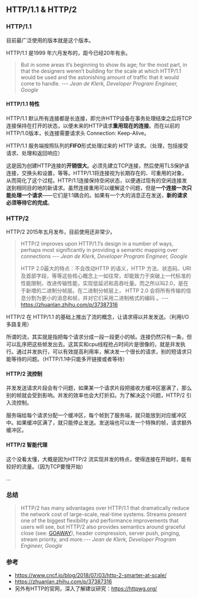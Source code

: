 ## HTTP/1.1 & HTTP/2

### HTTP/1.1

目前最广泛使用的版本就是这个版本。

HTTP/1.1 是1999 年六月发布的，距今已经20年有余。

> But in some areas it’s beginning to show its age; for the most part, in that the designers weren’t building for the scale at which HTTP/1.1 would be used and the astonishing amount of traffic that it would come to handle. --- *Jean de Klerk, Developer Program Engineer, Google*

#### HTTP/1.1 特性

HTTP/1.1 默认所有连接都是长连接，即允许HTTP设备在事务处理结束之后将TCP连接保持在打开的状态，以便未来的HTTP请求**重用现在的连接**。而在以前的HTTP/1.0版本，长连接需要请求头 Connection: Keep-Alive。

HTTP/1.1 服务端按照队列的**FIFO**形式处理过来的 HTTP 请求。（处理，包括接受请求、处理和返回响应）

这是因为创建HTTP连接的**开销很大**。必须先建立TCP连接，然后使用TLS保护该连接，交换头和设置，等等。HTTP/1.1将连接视为长期存在的、可重用的对象，从而简化了这个过程。HTTP/1.1连接保持空闲状态，以便通过现有的空闲连接发送到相同目的地的新请求。虽然连接重用可以缓解这个问题，但是**一个连接一次只能处理一个请求**——它们是1:1耦合的。如果有一个大的消息正在发送，**新的请求必须等待它的完成**。

### HTTP/2

HTTP/2 2015年五月发布，目前使用还非常少。

> HTTP/2 improves upon HTTP/1.1’s design in a number of ways, perhaps most significantly in providing a semantic mapping over connections --- *Jean de Klerk, Developer Program Engineer, Google*
>
> HTTP 2.0最大的特点：不会改动HTTP 的语义，HTTP 方法、状态码、URI 及首部字段，等等这些核心概念上一如往常，却能致力于突破上一代标准的性能限制，改进传输性能，实现低延迟和高吞吐量。而之所以叫2.0，是在于新增的二进制分帧层。在二进制分帧层上， HTTP 2.0 会将所有传输的信息分割为更小的消息和帧，并对它们采用二进制格式的编码 。--- https://zhuanlan.zhihu.com/p/37387316

HTTP/2 在 HTTP/1.1 的基础上推出了流的概念，让请求得以并发发送。（利用I/O多路复用）

所谓的流，其实就是指把每个请求分成一段一段更小的帧。连接仍然只有一条，但可以乱序把这些帧发出去。这其实和cpu线程抢占时间片是很像的，就是并发执行。通过并发执行，可以有效提高利用率，解决发一个很长的请求，别的短请求只能等待的问题。（HTTP/1.1中只能多开链接或者等待）

#### HTTP/2 流控制

并发发送请求片段会有个问题，如果某一个请求片段把接收方缓冲区塞满了，那么别的帧就会受到影响。并发的效率也会大打折扣。为了解决这个问题，HTTP/2 引入流控制。

服务端给每个请求分配一个缓冲区，每个帧到了服务端，就只能放到对应缓冲区中。如果缓冲区满了，就只能停止发送。发送端也可以发一个特殊的帧，请求额外缓冲区。

#### HTTP/2 智能代理

这个没看太懂，大概是因为HTTP/2 流实现并发的特点，使得连接在开始时，能有较好的流量。（因为TCP要慢开始）

...

### 总结

> HTTP/2 has many advantages over HTTP/1.1 that dramatically reduce the network cost of large-scale, real-time systems. Streams present one of the biggest flexibility and performance improvements that users will see, but HTTP/2 also provides semantics around graceful close (see: [GOAWAY](https://tools.ietf.org/html/rfc7540#section-6.8)), header compression, server push, pinging, stream priority, and more.---  *Jean de Klerk, Developer Program Engineer, Google*

### 参考

* https://www.cncf.io/blog/2018/07/03/http-2-smarter-at-scale/
* https://zhuanlan.zhihu.com/p/37387316
* 另外有HTTP的官网，深入了解建议研究：https://httpwg.org/